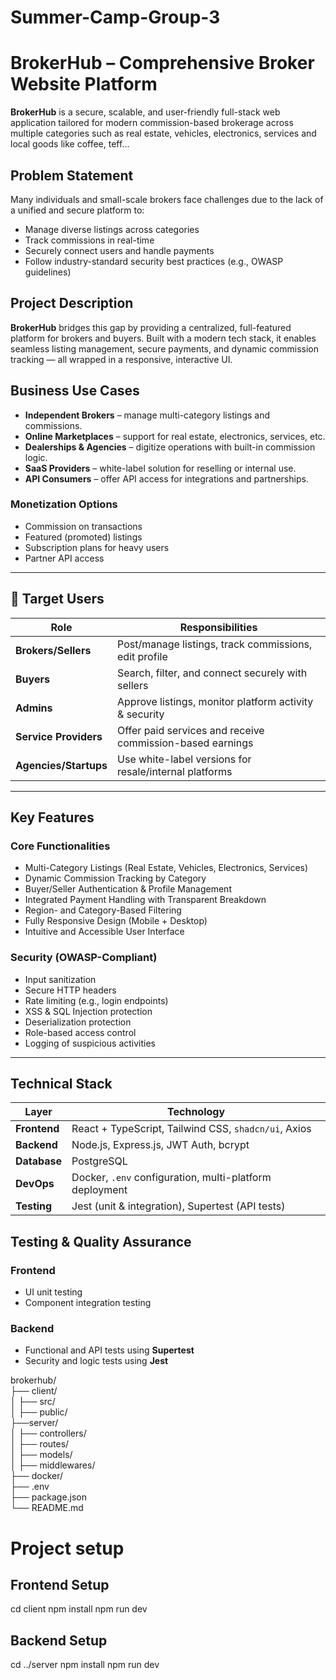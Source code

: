 # Summer-Camp-Group-3
# BrokerHub – Comprehensive Broker Website Platform

**BrokerHub** is a secure, scalable, and user-friendly full-stack web application tailored for modern commission-based brokerage across multiple categories such as real estate, vehicles, electronics, services and local goods like coffee, teff...


## Problem Statement

Many individuals and small-scale brokers face challenges due to the lack of a unified and secure platform to:
- Manage diverse listings across categories
- Track commissions in real-time
- Securely connect users and handle payments
- Follow industry-standard security best practices (e.g., OWASP guidelines)


## Project Description

**BrokerHub** bridges this gap by providing a centralized, full-featured platform for brokers and buyers. Built with a modern tech stack, it enables seamless listing management, secure payments, and dynamic commission tracking — all wrapped in a responsive, interactive UI.

## Business Use Cases

- **Independent Brokers** – manage multi-category listings and commissions.
- **Online Marketplaces** – support for real estate, electronics, services, etc.
- **Dealerships & Agencies** – digitize operations with built-in commission logic.
- **SaaS Providers** – white-label solution for reselling or internal use.
- **API Consumers** – offer API access for integrations and partnerships.

### Monetization Options
- Commission on transactions
- Featured (promoted) listings
- Subscription plans for heavy users
- Partner API access

---

## 👥 Target Users

| Role              | Responsibilities                                     |
|-------------------|------------------------------------------------------|
| **Brokers/Sellers** | Post/manage listings, track commissions, edit profile |
| **Buyers**        | Search, filter, and connect securely with sellers     |
| **Admins**        | Approve listings, monitor platform activity & security |
| **Service Providers** | Offer paid services and receive commission-based earnings |
| **Agencies/Startups** | Use white-label versions for resale/internal platforms |

---

##  Key Features

###  Core Functionalities
-  Multi-Category Listings (Real Estate, Vehicles, Electronics, Services)
-  Dynamic Commission Tracking by Category
-  Buyer/Seller Authentication & Profile Management
-  Integrated Payment Handling with Transparent Breakdown
-  Region- and Category-Based Filtering
-  Fully Responsive Design (Mobile + Desktop)
-  Intuitive and Accessible User Interface

### Security (OWASP-Compliant)
- Input sanitization
- Secure HTTP headers
- Rate limiting (e.g., login endpoints)
- XSS & SQL Injection protection
- Deserialization protection
- Role-based access control
- Logging of suspicious activities

---

##  Technical Stack

| Layer         | Technology                                                                 |
|---------------|------------------------------------------------------------------------------|
| **Frontend**  | React + TypeScript, Tailwind CSS, `shadcn/ui`, Axios                        |
| **Backend**   | Node.js, Express.js, JWT Auth, bcrypt                                       |
| **Database**  | PostgreSQL                                                                  |
| **DevOps**    | Docker, `.env` configuration, multi-platform deployment                     |
| **Testing**   | Jest (unit & integration), Supertest (API tests)                            |

##  Testing & Quality Assurance

### Frontend
- UI unit testing
- Component integration testing

### Backend
- Functional and API tests using **Supertest**
- Security and logic tests using **Jest**

brokerhub/                                                            
├── client/                                         
│    ├── src/                                                                                                                                                   
│    ├── public/                                                                                         
├──server/     
│    ├── controllers/   
│    ├── routes/  
│    ├── models/  
│    ├── middlewares/                                                                                     
├── docker/                                    
├── .env                                                    
├── package.json                                               
└── README.md

# Project setup 

## Frontend Setup
cd client
npm install
npm run dev

## Backend Setup
cd ../server
npm install
npm run dev
